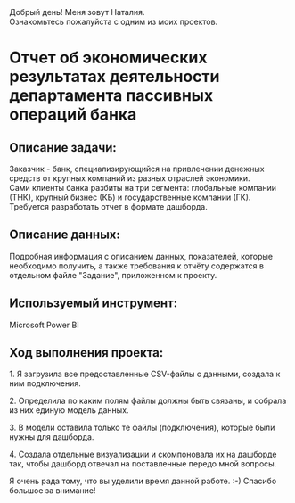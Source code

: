 <!DOCTYPE html>
<body>
                <span class="content__description">Добрый день! Меня зовут Наталия. <br/> Ознакомьтесь пожалуйста с одним из моих проектов.</span>
                </nav>
            </div>
        </div>
        <div class="content__main">
            <h1 class="content__about-header">Отчет об экономических результатах деятельности департамента пассивных операций банка</h1>
            <div class="content__main-item">
                <div class="main-item__description">
                   <h2 class="content__subheader">Описание задачи:</h2>
                    <p>Заказчик - банк,  специализирующийся на привлечении денежных средств от крупных компаний из разных отраслей экономики.<br/> 
                    Сами клиенты банка разбиты на три сегмента: глобальные компании (ТНК), крупный бизнес (КБ) и государственные компании (ГК).<br/> 
                    Требуется разработать отчет в формате дашборда.</p>
                </div>
              <h2 class="content__subheader">Описание данных:</h2>
               <p>Подробная информация с описанием данных, показателей, которые необходимо получить, а также требования к отчёту содержатся в отдельном файле "Задание", приложенном к проекту.</p>
                </div>
           <h2 class="content__subheader">Используемый инструмент:</h2>
                    <p>Microsoft Power BI</p>
            </div>
           <h2 class="content__subheader">Ход выполнения проекта:</h2>
               <p>1. Я загрузила все предоставленные CSV-файлы с данными, создала к ним подключения.</p>
               <p>2. Определила по каким полям файлы должны быть связаны, и собрала из них единую модель данных.</p>
               <p>3. В модели оставила только те файлы (подключения), которые были нужны для дашборда.</p>
               <p>4. Создала отдельные визуализации и скомпоновала их на дашборде так, чтобы дашборд отвечал на поставленные передо мной вопросы.</p>
                </div>
            <div class="content__main-item">
                <div class="main-item__description">
                    <p>Я очень рада тому, что вы уделили время данной работе. :-) Спасибо большое за внимание!</p>
                </div>
</body>
</html>
